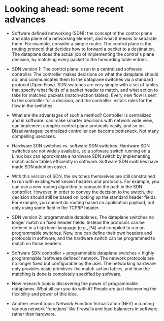 Looking ahead: some recent advances
============================

* Software defined networking (SDN): the concept of the control plane
  and data plane of a networking element, and what it means to
  separate them. For example, consider a simple router. The control
  plane is the routing protocol that decides how to forward a packet
  to a destination. The dataplane does the actual job of implementing
  the control's plane decision, by matching every packet to the
  forwarding table entries.

* SDN version 1: The control plane is run in a centralized software
  controller. The controller makes decisions on what the dataplane
  should do, and communicates them to the dataplane switches via a
  standard protocol (Open Flow). SDN switches are very simple with a
  set of tables that specify what fields of a packet header to match,
  and what action to take for matched packets (match-action
  tables). Every new flow is sent to the controller for a decision,
  and the controller installs rules for the flow in the switches.

* What are the advantages of such a method? Controller is centralized
  and in software: can make smarter decisions with network wide view,
  can implement complex control plane protocols easily, and so
  on. Disadvantages: centralized controller can become bottleneck. Not
  many compelling usecases.

* Hardware SDN switches vs. software SDN switches. Hardware SDN
  switches are not widely available, so a software switch running on a
  Linux box can approximate a hardware SDN switch by implementing
  match action tables efficiently in software. Software SDN switches
  have made SDN adoption easier.

* With this version of SDN, the switches themselves are still
  constrained to run with existing/well known headers and
  protocols. For example, you can use a new routing algorithm to
  compute the path in the SDN controller. However, in order to convey
  the decision to the switch, the decision should still be based on
  looking up the standard header fields. For example, you cannot do
  routing based on application payload, but only using some field in
  the TCP/IP header.

* SDN version 2: programmable dataplanes. The dataplane switches no
  longer match on fixed header fields. Instead the protocols can be
  defined in a high level language (e.g., P4) and compiled to run on
  programmable switches. Now, one can define their own headers and
  protocols in software, and the hardware switch can be programmed to
  match on those headers.

* Software SDN controller + programmable dataplane switches = highly
  programmable 'software defined' network. The network protocols are
  no longer fixed but configurable by the user. The networking
  hardware only provides basic primitives like match-action tables,
  and how the matching is done is completely specified by software.

* New research topics: discovering the power of programmable
  dataplanes. What all can you do with it? People are just discovering
  the flexibility and power of this idea.

* Another recent topic: Network Function Virtualization (NFV) =
  running various network 'functions' like firewalls and load
  balancers in software rather than hardware.

